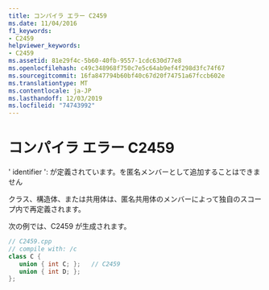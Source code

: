 ```yaml
---
title: コンパイラ エラー C2459
ms.date: 11/04/2016
f1_keywords:
- C2459
helpviewer_keywords:
- C2459
ms.assetid: 81e29f4c-5b60-40fb-9557-1cdc630d77e8
ms.openlocfilehash: c49c348968f750c7e5c64ab9ef4f298d3fc74f67
ms.sourcegitcommit: 16fa847794b60bf40c67d20f74751a67fccb602e
ms.translationtype: MT
ms.contentlocale: ja-JP
ms.lasthandoff: 12/03/2019
ms.locfileid: "74743992"
---
```

# <a name="compiler-error-c2459"></a>コンパイラ エラー C2459

' identifier ': が定義されています。を匿名メンバーとして追加することはできません

クラス、構造体、または共用体は、匿名共用体のメンバーによって独自のスコープ内で再定義されます。

次の例では、C2459 が生成されます。

```cpp
// C2459.cpp
// compile with: /c
class C {
   union { int C; };   // C2459
   union { int D; };
};
```
